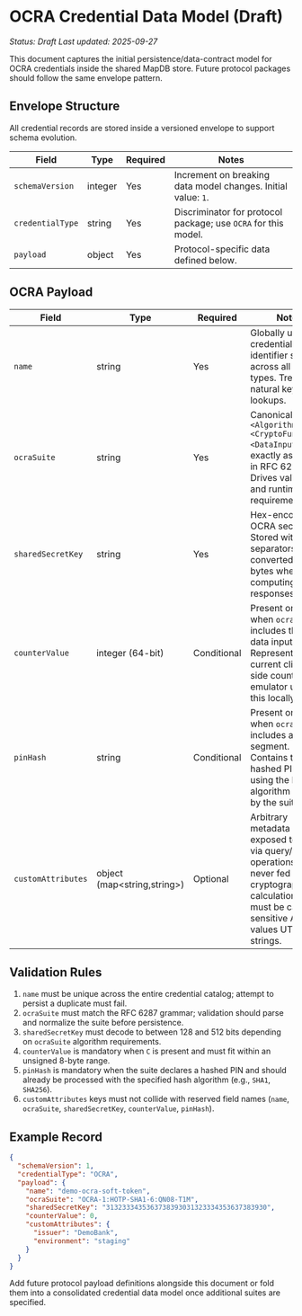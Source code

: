 # OCRA Credential Data Model (Draft)

_Status: Draft_
_Last updated: 2025-09-27_

This document captures the initial persistence/data-contract model for OCRA credentials inside the shared MapDB store. Future protocol packages should follow the same envelope pattern.

## Envelope Structure

All credential records are stored inside a versioned envelope to support schema evolution.

| Field | Type | Required | Notes |
|-------|------|----------|-------|
| `schemaVersion` | integer | Yes | Increment on breaking data model changes. Initial value: `1`. |
| `credentialType` | string | Yes | Discriminator for protocol package; use `OCRA` for this model. |
| `payload` | object | Yes | Protocol-specific data defined below. |

## OCRA Payload

| Field | Type | Required | Notes |
|-------|------|----------|-------|
| `name` | string | Yes | Globally unique credential identifier shared across all protocol types. Treated as natural key for lookups. |
| `ocraSuite` | string | Yes | Canonical `<Algorithm>:<CryptoFunction>:<DataInput>` value exactly as defined in RFC 6287. Drives validation and runtime input requirements. |
| `sharedSecretKey` | string | Yes | Hex-encoded OCRA secret `K`. Stored without separators; converted to bytes when computing responses. |
| `counterValue` | integer (64-bit) | Conditional | Present only when `ocraSuite` includes the `C` data input. Represents the current client-side counter; emulator updates this locally. |
| `pinHash` | string | Conditional | Present only when `ocraSuite` includes a `P{hash}` segment. Contains the hashed PIN value using the hash algorithm implied by the suite. |
| `customAttributes` | object (map<string,string>) | Optional | Arbitrary metadata exposed to clients via query/list operations but never fed into cryptographic calculations. Keys must be case-sensitive ASCII; values UTF-8 strings. |

## Validation Rules

1. `name` must be unique across the entire credential catalog; attempt to persist a duplicate must fail.
2. `ocraSuite` must match the RFC 6287 grammar; validation should parse and normalize the suite before persistence.
3. `sharedSecretKey` must decode to between 128 and 512 bits depending on `ocraSuite` algorithm requirements.
4. `counterValue` is mandatory when `C` is present and must fit within an unsigned 8-byte range.
5. `pinHash` is mandatory when the suite declares a hashed PIN and should already be processed with the specified hash algorithm (e.g., `SHA1`, `SHA256`).
6. `customAttributes` keys must not collide with reserved field names (`name`, `ocraSuite`, `sharedSecretKey`, `counterValue`, `pinHash`).

## Example Record

```json
{
  "schemaVersion": 1,
  "credentialType": "OCRA",
  "payload": {
    "name": "demo-ocra-soft-token",
    "ocraSuite": "OCRA-1:HOTP-SHA1-6:QN08-T1M",
    "sharedSecretKey": "3132333435363738393031323334353637383930",
    "counterValue": 0,
    "customAttributes": {
      "issuer": "DemoBank",
      "environment": "staging"
    }
  }
}
```

Add future protocol payload definitions alongside this document or fold them into a consolidated credential data model once additional suites are specified.
